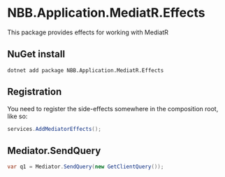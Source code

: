﻿# NBB.Application.MediatR.Effects

This package provides effects for working with MediatR

## NuGet install
```
dotnet add package NBB.Application.MediatR.Effects
```

## Registration
You need to register the side-effects somewhere in the composition root, like so:

```csharp
services.AddMediatorEffects();
```

## Mediator.SendQuery
```csharp
var q1 = Mediator.SendQuery(new GetClientQuery());
```



